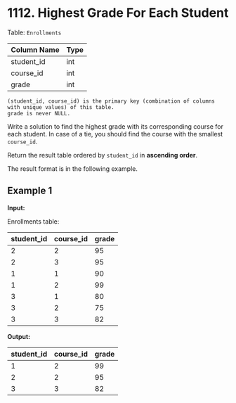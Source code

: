 # 1112. Highest Grade For Each Student

Table: `Enrollments`

| Column Name | Type |
| :---------- | :--- |
| student_id  | int  |
| course_id   | int  |
| grade       | int  |

```text
(student_id, course_id) is the primary key (combination of columns with unique values) of this table.
grade is never NULL.
```

Write a solution to find the highest grade with its corresponding course for each student. In case of a tie, you should find the course with the smallest `course_id`.

Return the result table ordered by `student_id` in **ascending order**.

The result format is in the following example.

## Example 1

**Input:**

Enrollments table:

| student_id | course_id | grade |
| :--------- | :-------- | :---- |
| 2          | 2         | 95    |
| 2          | 3         | 95    |
| 1          | 1         | 90    |
| 1          | 2         | 99    |
| 3          | 1         | 80    |
| 3          | 2         | 75    |
| 3          | 3         | 82    |

**Output:**

| student_id | course_id | grade |
| :--------- | :-------- | :---- |
| 1          | 2         | 99    |
| 2          | 2         | 95    |
| 3          | 3         | 82    |
